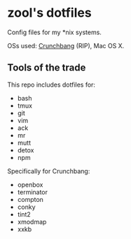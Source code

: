 zool's dotfiles
===============

Config files for my \*nix systems.

OSs used: [Crunchbang](http://crunchbang.org/) (RIP), Mac OS X.

Tools of the trade
------------------

This repo includes dotfiles for:

- bash
- tmux
- git
- vim
- ack
- mr
- mutt
- detox
- npm

Specifically for Crunchbang:

- openbox
- terminator
- compton
- conky
- tint2
- xmodmap
- xxkb
